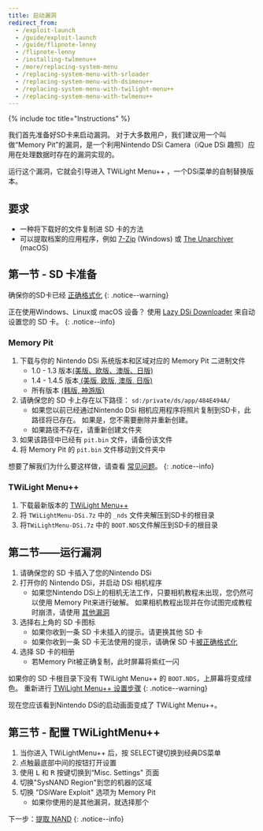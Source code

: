 ```yaml
---
title: 启动漏洞
redirect_from:
  - /exploit-launch
  - /guide/exploit-launch
  - /guide/flipnote-lenny
  - /flipnote-lenny
  - /installing-twlmenu++
  - /more/replacing-system-menu
  - /replacing-system-menu-with-srloader
  - /replacing-system-menu-with-dsimenu++
  - /replacing-system-menu-with-twilight-menu++
  - /replacing-system-menu-with-twlmenu++
---
```


{% include toc title="Instructions" %}

我们首先准备好SD卡来启动漏洞。 对于大多数用户，我们建议用一个叫做“Memory Pit”的漏洞，是一个利用Nintendo DSi Camera（iQue DSi 趣照）应用在处理数据时存在的漏洞实现的。

运行这个漏洞，它就会引导进入 TWiLight Menu++ ，一个DSi菜单的自制替换版本。

## 要求
- 一种将下载好的文件复制进 SD 卡的方法
- 可以提取档案的应用程序，例如 [7-Zip](https://www.7-zip.org/) (Windows) 或 [The Unarchiver](https://apps.apple.com/cn/app/the-unarchiver/id425424353) (macOS)

## 第一节 - SD 卡准备
确保你的SD卡已经 [正确格式化](sd-card-setup)
{: .notice--warning}

正在使用Windows、Linux或 macOS 设备？ 使用 [Lazy DSi Downloader](lazy-dsi-downloader) 来自动设置您的 SD 卡。
{: .notice--info}

### Memory Pit
1. 下载与你的 Nintendo DSi 系统版本和区域对应的 Memory Pit 二进制文件
   - 1.0 - 1.3 版本[(美版、欧版、澳版、日版)](https://github.com/emiyl/dsi.cfw.guide/raw/master/assets/files/memory_pit/256/pit.bin)
   - 1.4 - 1.4.5 版本[ (美版, 欧版, 澳版, 日版)](https://github.com/emiyl/dsi.cfw.guide/raw/master/assets/files/memory_pit/768_1024/pit.bin)
   - 所有版本 [(韩版, 神游版)](https://github.com/emiyl/dsi.cfw.guide/raw/master/assets/files/memory_pit/256/pit.bin)
1. 请确保您的 SD 卡上存在以下路径： `sd:/private/ds/app/484E494A/`
   - 如果您以前已经通过Nintendo DSi 相机应用程序将照片复制到SD卡，此路径将已存在。 如果是，您不需要删除并重新创建。
   - 如果路径不存在，请重新创建文件夹
1. 如果该路径中已经有 `pit.bin` 文件，请备份该文件
1. 将 Memory Pit 的 `pit.bin` 文件移动到文件夹中

想要了解我们为什么要这样做，请查看 [常见问题](/faq#what-functionality-will-i-lose-by-modding-my-system)。
{: .notice--info}

### TWiLight Menu++
1. 下载最新版本的 [TWiLight Menu++](https://github.com/DS-Homebrew/TWiLightMenu/releases/latest/download/TWiLightMenu-DSi.7z)
1. 将 `TWiLightMenu-DSi.7z` 中的 `_nds` 文件夹解压到SD卡的根目录
1. 将`TWiLightMenu-DSi.7z` 中的 `BOOT.NDS`文件解压到SD卡的根目录

## 第二节——运行漏洞

1. 请确保您的 SD 卡插入了您的Nintendo DSi
1. 打开你的 Nintendo DSi，并启动 DSi 相机程序
   - 如果您Nintendo DSi上的相机无法工作，只要相机教程未出现，您仍然可以使用 Memory Pit来进行破解。 如果相机教程出现并在你试图完成教程时崩溃，请使用 [其他漏洞](alternate-exploits)
1. 选择右上角的 SD 卡图标
   - 如果你收到一条 SD 卡未插入的提示。请更换其他 SD 卡
   - 如果你收到一条 SD 卡无法使用的提示，请确保 SD 卡[被正确格式化](sd-card-setup)
1. 选择 SD 卡的相册
   - 若Memory Pit被正确复制，此时屏幕将紫红一闪

如果你的 SD 卡根目录下没有 TWiLight Menu++ 的 `BOOT.NDS`，上屏幕将变成绿色。 重新进行 [TWiLight Menu++ 设置步骤](launching-the-exploit#twilight-menu)
{: .notice--warning}

现在您应该看到Nintendo DSi的启动画面变成了 TWiLight Menu++。

## 第三节 - 配置 TWiLightMenu++

1. 当你进入 TWiLightMenu++ 后，按 SELECT键切换到经典DS菜单
1. 点触最底部中间的按钮打开设置
1. 使用 <kbd class="l">L</kbd> 和 <kbd class="r">R</kbd> 按键切换到“Misc. Settings" 页面
1. 切换"SysNAND Region"到您的机器的区域
1. 切换 "DSiWare Exploit" 选项为 Memory Pit
   - 如果你使用的是其他漏洞，就选择那个

下一步：[提取 NAND](dumping-nand)
{: .notice--info}
